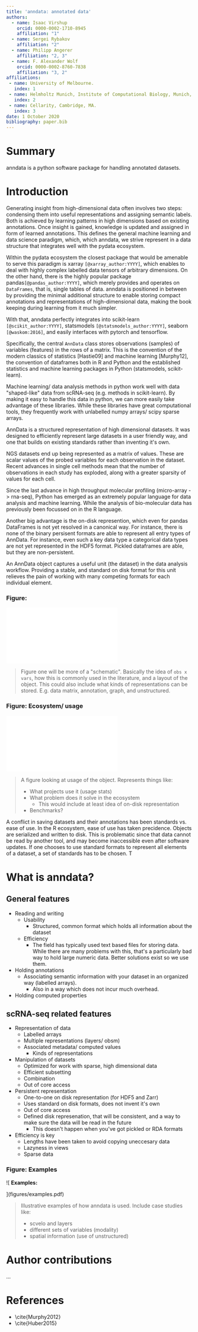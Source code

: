 ```yaml
---
title: 'anndata: annotated data'
authors:
  - name: Isaac Virshup
    orcid: 0000-0002-1710-8945
    affiliation: "1"    
  - name: Sergei Rybakov
    affiliation: "2"
  - name: Philipp Angerer
    affiliation: "2, 3"    
  - name: F. Alexander Wolf
    orcid: 0000-0002-8760-7838
    affiliation: "3, 2"
affiliations:
 - name: University of Melbourne.
   index: 1
 - name: Helmholtz Munich, Institute of Computational Biology, Munich, Germany.
   index: 2
 - name: Cellarity, Cambridge, MA.
   index: 3
date: 1 October 2020
bibliography: paper.bib
---
```

 
# Summary

anndata is a python software package for handling annotated datasets.

# Introduction

Generating insight from high-dimensional data often involves two steps: condensing them into useful representations and assigning semantic labels. Both is achieved by learning patterns in high dimensions based on existing annotations. Once insight is gained, knowledge is updated and assigned in form of learned annotations. This defines the general machine learning and data science paradigm, which, which anndata, we strive represent in a data structure that integrates well with the pydata ecosystem.

Within the pydata ecosystem the closest package that would be amenable to serve this paradigm is xarray `[@xarray_author:YYYY]`, which enables to deal with highly complex labelled data tensors of arbitrary dimensions. On the other hand, there is the highly popular package pandas`[@pandas_author:YYYY]`, which merely provides and operates on `DataFrames`, that is, single tables of data. anndata is positioned in between by providing the minimal additional structure to enable storing compact annotations and representations of high-dimensional data, making the book keeping during learning from it much simpler.

With that, anndata perfectly integrates into scikit-learn `[@scikit_author:YYYY]`, statsmodels `[@statsmodels_author:YYYY]`, seaborn `[@waskom:2016]`, and easily interfaces with pytorch and tensorflow.

Specifically, the central `AnnData` class stores observations (samples) of variables (features) in the rows of a matrix. This is the convention of the modern classics of statistics [Hastie09] and machine learning [Murphy12], the convention of dataframes both in R and Python and the established statistics and machine learning packages in Python (statsmodels, scikit-learn).

Machine learning/ data analysis methods in python work well with data "shaped-like" data from scRNA-seq (e.g. methods in scikit-learn).
By making it easy to handle this data in python, we can more easily take advantage of these libraries. While these libraries have great computational tools, they frequently work with unlabelled numpy arrays/ scipy sparse arrays.

AnnData is a structured representation of high dimensional datasets. It was designed to efficiently represent large datasets in a user friendly way, and one that builds on existing standards rather than inventing it's own.

NGS datasets end up being represented as a matrix of values. These are scalar values of the probed variables for each observation in the dataset.
Recent advances in single cell methods mean that the number of observations in each study has exploded, along with a greater sparsity of values for each cell.

<!-- Why do this in python/ what's the difference from SingleCellExperiment. -->

Since the last advance in high throughput molecular profiling (micro-array -> rna-seq), Python has emerged as an extremely popular language for data analysis and machine learning.
While the analysis of bio-molecular data has previously been focussed on in the R language.

Another big advantage is the on-disk represention, which even for pandas DataFrames is not yet resolved in a canonical way. For instance, there is none of the binary persisent formats are able to represent all entry types of AnnData. For instance, even such a key data type a categorical data types are not yet represented in the HDF5 format. Pickled dataframes are able, but they are non-persistent. 

An AnnData object captures a useful unit (the dataset) in the data analysis workflow. Providing a stable, and standard on disk format for this unit relieves the pain of working with many competing formats for each individual element.

### Figure:

![**Schema.**
*(a)* The AnnData object is a collection of arrays aligned to the common dimensions of observations (`obs`) and variables (`var`).
This was designed to organize analysis results, fitting in with the common conventions of statistical/ machine learning.
Here, color is used to denote elements of the object, with "warm" colors selected for elements aligned to the observations and "cool" colors for elements aligned to variables.
The object is centered around the main data matrix `X`, whose two dimensions correspond to observations and variables respectivley.
Primary labels for each of these dimensions are stored as `obs_names` and `var_names`.
`layers` elements of the same shape as `X` to allow for multiple representations (e.g. different normalization strategies).
Simple annotations (e.g. 1d vectors of labels or statistics) for each dimension are stored in dataframes `obs` and `var`.
`obsm`, `varm` contain multidimensional arrays whose first dimension are aligned to their respective dimension.
Pairwise relationships within each dimension can be stored in `obsp` and `varp`.
Data which doesn’t fit this model, but should stay associated to the dataset can be stored in `uns`.
As examples, *(b)* derived representation ŷ of the data is stored as an annotation of it’s observations.
*(c)* Reduced dimensional representations PCA are stored with observation/ variable loadings aligned to the main dimensions.
*(d)* A K nearest neighbor representation of this PCA space is represented as an adjacency matrix, constituting a pairwise relationship of the observations, fitting in `obsp`.
*(e)* Subsetting the `AnnData` object by observations produces a view subsetting all elements aligned to this dimension.
](figures/overview.pdf)

> Figure one will be more of a "schematic". Basically the idea of `obs x vars`, how this is commonly used in the literature, and a layout of the object. This could also include what kinds of representations can be stored. E.g. data matrix, annotation, graph, and unstructured.


### Figure: Ecosystem/ usage

![**AnnData provides common conventions for data handling.**
*(a)* Data flows using the `anndata` model. `AnnData` objects can be created from a number of formats, including common delimited text files, or domain/ tool specific formats like `loom` or `cellranger` outputs.
Once in memory, AnnData provides an api for handling annotated matrix objects, proving a common base object used by a range of analysis tools.
The in memory format has a one to one relationship with it's on disk format.
The on disk format for this model uses lanugage independent technologies, facilitating use by other tools and interchange with other ecosystems.
*(b)* The on disk schema for maps the schema to a hierarchical model (mapping of elements indicated by color).
Each element is annotated with a type and schema version to facilitate interchange.
*(c)* AnnData is widely used in the single cell RNA seq ecosystem.
](figures/ecosystem.pdf)

> A figure looking at usage of the object. Represents things like:
> * What projects use it (usage stats)
> * What problem does it solve in the ecosystem
>   * This would include at least idea of on-disk representation
> * Benchmarks?

A conflict in saving datasets and their annotations has been standards vs. ease of use. In the R ecosystem, ease of use has taken precidence. Objects are serialized and written to disk. This is problematic since that data cannot be read by another tool, and may become inaccessible even after software updates. If one chooses to use standard formats to represent all elements of a dataset, a set of standards has to be chosen. T

<!-- 
I think a big part of the value proposition of AnnData is that the representation works well with the kinds of operations we want to do with single cell data. 
It fits the semantics of the problem well. How do I describe these semantics.
-->

# What is anndata?

## General features

* Reading and writing
    * Usability
        * Structured, common format which holds all information about the dataset
    * Efficiency
        * The field has typically used text based files for storing data. While there are many problems with this, that's a particularly bad way to hold large numeric data. Better solutions exist so we use them.
* Holding annotations
    * Associating semantic information with your dataset in an organized way (labelled arrays).
        * Also in a way which does not incur much overhead.
* Holding computed properties

## scRNA-seq related features

* Representation of data
    * Labelled arrays
    * Multiple representations (layers/ obsm)
    * Associated metadata/ computed values
        * Kinds of representations
* Manipulation of datasets
    * Optimized for work with sparse, high dimensional data
    * Efficient subsetting
    * Combination
    * Out of core access
* Persistent representation
    * One-to-one on disk representation (for HDF5 and Zarr)
    * Uses standard on disk formats, does not invent it's own
    * Out of core access
    * Defined disk represenation, that will be consistent, and a way to make sure the data will be read in the future
        * This doesn't happen when you've got pickled or RDA formats
* Efficiency is key
    * Lengths have been taken to avoid copying uneccesary data
    * Lazyness in views
    * Sparse data

### Figure: Examples

![
**Examples:**

](figures/examples.pdf)

> Illustrative examples of how anndata is used. Include case studies like:
> * scvelo and layers
> * different sets of variables (modality)
> * spatial information (use of unstructured)

# Author contributions

...

# References

* \cite{Murphy2012}
* \cite{Huber2015}